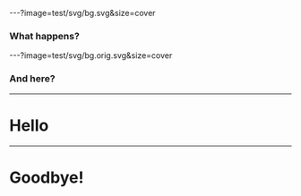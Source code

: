 ---?image=test/svg/bg.svg&size=cover

### What happens?

---?image=test/svg/bg.orig.svg&size=cover

### And here?

---

# Hello

---

# Goodbye!


